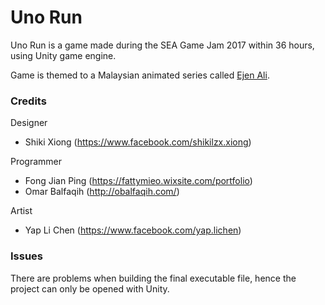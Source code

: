 # Uno Run
Uno Run is a game made during the SEA Game Jam 2017 within 36 hours, using Unity game engine.

Game is themed to a Malaysian animated series called [Ejen Ali](https://www.youtube.com/channel/UC42ZduLx6o3Nqg04kMuMCEw).

### Credits
Designer
* Shiki Xiong (https://www.facebook.com/shikilzx.xiong)

Programmer
* Fong Jian Ping (https://fattymieo.wixsite.com/portfolio)
* Omar Balfaqih (http://obalfaqih.com/)

Artist
* Yap Li Chen (https://www.facebook.com/yap.lichen)

### Issues
There are problems when building the final executable file, hence the project can only be opened with Unity.
